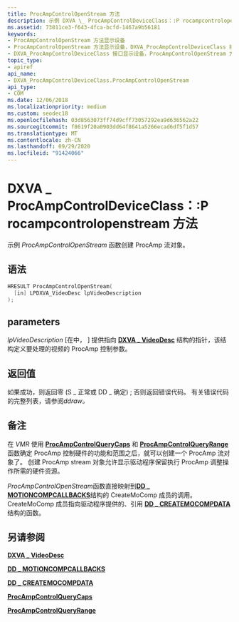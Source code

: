 ```yaml
---
title: ProcAmpControlOpenStream 方法
description: 示例 DXVA \_ ProcAmpControlDeviceClass：:P rocampcontrolopenstream 函数创建 ProcAmp stream 对象。
ms.assetid: 73011ce3-f643-4fca-bcfd-1467a9b56181
keywords:
- ProcAmpControlOpenStream 方法显示设备
- ProcAmpControlOpenStream 方法显示设备，DXVA_ProcAmpControlDeviceClass 接口
- DXVA_ProcAmpControlDeviceClass 接口显示设备，ProcAmpControlOpenStream 方法
topic_type:
- apiref
api_name:
- DXVA_ProcAmpControlDeviceClass.ProcAmpControlOpenStream
api_type:
- COM
ms.date: 12/06/2018
ms.localizationpriority: medium
ms.custom: seodec18
ms.openlocfilehash: 03d8563073ff74d9cff73057292ea9d636562a22
ms.sourcegitcommit: f8619f20a0903dd64f8641a5266ecad6df5f1d57
ms.translationtype: MT
ms.contentlocale: zh-CN
ms.lasthandoff: 09/29/2020
ms.locfileid: "91424066"
---
```

# <a name="dxva_procampcontroldeviceclassprocampcontrolopenstream-method"></a>DXVA \_ ProcAmpControlDeviceClass：:P rocampcontrolopenstream 方法


示例 *ProcAmpControlOpenStream* 函数创建 ProcAmp 流对象。

<a name="syntax"></a>语法
------

```cpp
HRESULT ProcAmpControlOpenStream(
  [in] LPDXVA_VideoDesc lpVideoDescription
);
```

<a name="parameters"></a>parameters
----------

*lpVideoDescription* \[在中， \] 提供指向 [**DXVA \_ VideoDesc**](/windows-hardware/drivers/ddi/dxva/ns-dxva-_dxva_videodesc) 结构的指针，该结构定义要处理的视频的 ProcAmp 控制参数。

<a name="return-value"></a>返回值
------------

如果成功，则返回零 (S \_ 正常或 DD \_ 确定) ; 否则返回错误代码。 有关错误代码的完整列表，请参阅*ddraw。*

<a name="remarks"></a>备注
-------

在 *VMR* 使用 [**ProcAmpControlQueryCaps**](dxva-deinterlacecontainerdeviceclass-procampcontrolquerycaps.md) 和 [**ProcAmpControlQueryRange**](dxva-deinterlacecontainerdeviceclass-procampcontrolqueryrange.md) 函数确定 ProcAmp 控制硬件的功能和范围之后，就可以创建一个 ProcAmp 流对象了。 创建 ProcAmp stream 对象允许显示驱动程序保留执行 ProcAmp 调整操作所需的硬件资源。

*ProcAmpControlOpenStream*函数直接映射到[**DD \_ MOTIONCOMPCALLBACKS**](/windows/win32/api/ddrawint/ns-ddrawint-dd_motioncompcallbacks)结构的 CreateMoComp 成员的调用。 CreateMoComp 成员指向驱动程序提供的、引用 [**DD \_ CREATEMOCOMPDATA**](/windows/win32/api/ddrawint/ns-ddrawint-dd_createmocompdata) 结构的函数。

## <a name="span-idsee_alsospansee-also"></a><span id="see_also"></span>另请参阅


[**DXVA \_ VideoDesc**](/windows-hardware/drivers/ddi/dxva/ns-dxva-_dxva_videodesc)

[**DD \_ MOTIONCOMPCALLBACKS**](/windows/win32/api/ddrawint/ns-ddrawint-dd_motioncompcallbacks)

[**DD \_ CREATEMOCOMPDATA**](/windows/win32/api/ddrawint/ns-ddrawint-dd_createmocompdata)

[**ProcAmpControlQueryCaps**](dxva-deinterlacecontainerdeviceclass-procampcontrolquerycaps.md)

[**ProcAmpControlQueryRange**](dxva-deinterlacecontainerdeviceclass-procampcontrolqueryrange.md)

 

